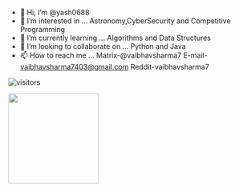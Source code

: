 - 👋 Hi, I’m @yash0688
- 👀 I’m interested in ... Astronomy,CyberSecurity and Competitive Programming
- 🌱 I’m currently learning ... Algorithms and Data Structures
- 💞️ I’m looking to collaborate on ... Python and Java
- 📫 How to reach me ... Matrix-@vaibhavsharma7 E-mail- vaibhavsharma7403@gmail.com Reddit-vaibhavsharma7

<!---
yash0688/yash0688 is a ✨ special ✨ repository because its `README.md` (this file) appears on your GitHub profile.
You can click the Preview link to take a look at your changes.
--->
![visitors](https://visitor-badge.glitch.me/badge?page_id=page.id)

<img height="180em" src="https://github-readme-stats.vercel.app/api?username=vaibhavsh7&show_icons=true&hide_border=true&&count_private=true&include_all_commits=true" />

<!--START_SECTION:waka-->
<!--END_SECTION:waka-->
